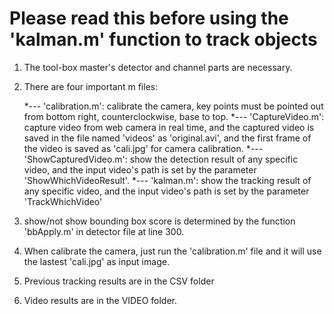 # Please read this before using the 'kalman.m' function to track objects

1) The tool-box master's detector and channel parts are necessary.

2) There are four important m files: 

     *--- 'calibration.m': calibrate the camera, key points must be
          pointed out from bottom right, counterclockwise, base to top.
     *--- 'CaptureVideo.m': capture video from web camera in real time, and
          the captured video is saved in the file named 'videos' as
          'original.avi', and the first frame of the video is saved as 'cali.jpg'
          for camera calibration.
     *--- 'ShowCapturedVideo.m': show the detection result of any specific
          video, and the input video's path is set by the parameter
          'ShowWhichVideoResult'.
     *--- 'kalman.m': show the tracking result of any specific video, and 
          the input video's path is set by the parameter 'TrackWhichVideo'
          
 2) show/not show bounding box score is determined by the function 'bbApply.m' 
    in detector file at line 300.
    
 3) When calibrate the camera, just run the 'calibration.m' file and it
    will use the lastest 'cali.jpg' as input image.

 4) Previous tracking results are in the CSV folder
 
 5) Video results are in the VIDEO folder.
